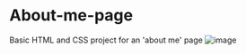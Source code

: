 # About-me-page
Basic HTML and CSS project for an 'about me' page 
![image](https://github.com/YuKa2004/About-me-page/assets/138581073/a7cbc4ac-d48f-44da-a11b-052d8ede54c2)
